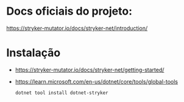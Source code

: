 # Docs oficiais do projeto:

https://stryker-mutator.io/docs/stryker-net/introduction/

# Instalação

- https://stryker-mutator.io/docs/stryker-net/getting-started/
- https://learn.microsoft.com/en-us/dotnet/core/tools/global-tools
  
  ```
  dotnet tool install dotnet-stryker
  ```